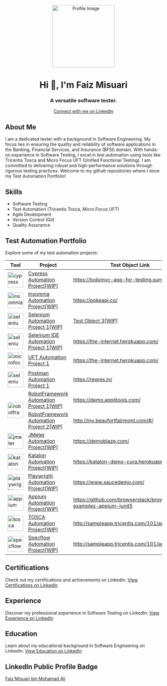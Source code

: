 <div align="center">
    <img src="https://avatars.githubusercontent.com/u/64678136?s=400&u=5f4608205b1b720e46249663dbb00d281d79700e&v=4" alt="Profile Image" width="200" height="200">
    <h1>Hi 👋, I'm Faiz Misuari</h1>
    <h3>A versatile software tester.</h3>
    <a href="https://www.linkedin.com/in/faizmisuari/">Connect with me on LinkedIn</a>
</div>

<h2>About Me</h2>
<p>
    I am a dedicated tester with a background in Software Engineering. My focus lies in ensuring the quality and reliability of software applications in the Banking, Financial Services, and Insurance (BFSI) domain.
    With hands-on experience in Software Testing, I excel in test automation using tools like Tricentis Tosca and Micro Focus UFT (Unified Functional Testing). I am committed to delivering robust and high-performance solutions through rigorous testing practices. Welcome to my github repositories where I store my Test Automation Portfolio!
</p>

<h2>Skills</h2>
<ul>
    <li>Software Testing</li>
    <li>Test Automation (Tricentis Tosca, Micro Focus UFT)</li>
    <li>Agile Development</li>
    <li>Version Control (Git)</li>
    <li>Quality Assurance</li>
    <!-- Add more skills -->
</ul>

<h2>Test Automation Portfolio</h2>
<p>
    Explore some of my test automation projects:
    <!-- Add project descriptions and links here -->
<table>
    <thead>
        <tr>
            <th>Tool</th>
            <th>Project</th>
            <th>Test Object Link</th>
        </tr>
    </thead>
    <tbody>
        <tr>
            <td>
                <a href="https://www.cypress.io" target="_blank" rel="noreferrer">
                    <img src="https://raw.githubusercontent.com/simple-icons/simple-icons/6e46ec1fc23b60c8fd0d2f2ff46db82e16dbd75f/icons/cypress.svg" alt="cypress" width="50" height="50">
                </a>
            </td>
            <td>
                <a href="https://faizmisuari.github.io/TAP-Cypress1/">Cypress Automation Project[WIP]</a>
            </td>
            <td>
                <a href="https://todomvc-app-for-testing.surge.sh/">https://todomvc-app-for-testing.surge.sh/</a>
            </td>
        </tr>
        <tr>
            <td>
                <a href="https://insomnia.rest/" target="_blank" rel="noreferrer">
                    <img src="https://insomnia.rest/images/insomnia-logo.svg" alt="insomnia" width="50" height="50">
                </a>
            </td>
            <td>
                <a href="https://faizmisuari.github.io/TAP-Insomnia1/">Insomnia Automation Project[WIP]</a>
            </td>
            <td>
                <a href="https://pokeapi.co/">https://pokeapi.co/</a>
            </td>
        </tr>
        <tr>
            <td>
                <a href="https://www.selenium.dev" target="_blank" rel="noreferrer">
                    <img src="https://upload.wikimedia.org/wikipedia/commons/d/d5/Selenium_Logo.png" alt="selenium" width="50" height="50">
                </a>
            </td>
            <td>
                <a href="https://faizmisuari.github.io/TAP-Selenium1/">Selenium Automation Project 1[WIP]</a>
            </td>
            <td>
                <a href="https://example.com/test-object-3">Test Object 3[WIP]</a>
            </td>
        </tr>
        <tr>
            <td>
                <a href="https://www.selenium.dev" target="_blank" rel="noreferrer">
                    <img src="https://www.selenium.dev/selenium-ide/img/selenium-ide128.png" alt="selenium-ide" width="50" height="50">
                </a>
            </td>
            <td>
                <a href="https://faizmisuari.github.io/TAP-SeleniumIDE/">Selenium IDE Automation Project 1[WIP]</a>
            </td>
            <td>
                <a href="https://the-internet.herokuapp.com/">https://the-internet.herokuapp.com/</a>
            </td>
        </tr>
        <tr>
            <td>
                <a href="https://www.microfocus.com/en-us/products/uft-one/overview" target="_blank" rel="noreferrer">
                    <img src="https://pnx-assets-prod.s3.amazonaws.com/2023-05/image-1200.png" alt="microfocus-uft" width="50" height="50">
                </a>
            </td>
            <td>
                <a href="https://faizmisuari.github.io/TAP-UFT1/">UFT Automation Project 1</a>
            </td>
            <td>
                <a href="https://the-internet.herokuapp.com/">https://the-internet.herokuapp.com/</a>
            </td>
        </tr>
        <tr>
            <td>
                <a href="https://www.selenium.dev" target="_blank" rel="noreferrer">
                    <img src="https://cdn.cookielaw.org/logos/70564414-548a-4286-8ad7-04d95b172a08/e26443c0-68d1-47c8-b8fc-9bc765da2e95/3a159462-db70-43cf-a27d-f602a6baed44/pm-logo-horiz.png" alt="selenium-ide" width="50" height="50">
                </a>
            </td>
            <td>
                <a href="https://faizmisuari.github.io/TAP-Postman1/">Postman Automation Project 1</a>
            </td>
            <td>
                <a href="https://reqres.in/">https://reqres.in/</a>
            </td>
        </tr>
        <tr>
            <td rowspan="2">
                <a href="https://robotframework.org/" target="_blank" rel="noreferrer">
                    <img src="https://robotframework.org/img/RF.svg" alt="robotframework" width="50" height="50">
                </a>
            </td>
            <td>
                <a href="https://faizmisuari.github.io/TAP-RobotFramework1/">RobotFramework Automation Project 1[WIP]</a>
            </td>
            <td>
                <a href="https://demo.applitools.com/">https://demo.applitools.com/</a>
        <tr>
            <td>
                <a href="https://faizmisuari.github.io/TAP-RobotFramework1/">RobotFramework Automation Project 2[WIP]</a>
            </td>
            <td>
                <a href="http://inv.beaufortfairmont.com/#/">http://inv.beaufortfairmont.com/#/</a>
            </td>
        </tr>
            </td>
        </tr>
        <tr>
            <td>
                <a href="https://jmeter.apache.org/" target="_blank" rel="noreferrer">
                    <img src="https://jmeter.apache.org/images/logo.svg" alt="jmeter" width="50" height="50">
                </a>
            </td>
            <td>
                <a href="https://faizmisuari.github.io/TAP-JMeter1/">JMeter Automation Project[WIP]</a>
            </td>
            <td>
                <a href="https://demoblaze.com/">https://demoblaze.com/</a>
            </td>
        </tr>
        <tr>
            <td>
                <a href="https://katalon.com/" target="_blank" rel="noreferrer">
                    <img src="https://d1h3p5fzmizjvp.cloudfront.net/themes/katalon_4/images/header/katalon_logo.svg" alt="katalon" width="50" height="50">
                </a>
            </td>
            <td>
                <a href="https://faizmisuari.github.io/TAP-Katalon1/">Katalon Automation Project[WIP]</a>
            </td>
            <td>
                <a href="https://katalon-demo-cura.herokuapp.com/">https://katalon-demo-cura.herokuapp.com/</a>
            </td>
        </tr>
        <tr>
            <td>
                <a href="https://playwright.dev/" target="_blank" rel="noreferrer">
                    <img src="https://playwright.dev/img/playwright-logo.svg" alt="playwright" width="50" height="50">
                </a>
            </td>
            <td>
                <a href="https://faizmisuari.github.io/TAP-Playwright1/">Playwright Automation Project[WIP]</a>
            </td>
            <td>
                <a href="https://www.saucedemo.com/">https://www.saucedemo.com/</a>
            </td>
        </tr>
        <tr>
            <td>
                <a href="https://appium.io/docs/en/2.0/" target="_blank" rel="noreferrer">
                    <img src="https://appium.io/docs/en/2.0/assets/images/appium-logo-horiz.png" alt="appium" width="50" height="50">
                </a>
            </td>
            <td>
                <a href="https://faizmisuari.github.io/TAP-Appium1/">Appium Automation Project[WIP]</a>
            </td>
            <td>
                <a href="https://github.com/browserstack/browserstack-examples-appium-junit5">https://github.com/browserstack/browserstack-examples-appium-junit5</a>
            </td>
        </tr>
        <tr>
            <td>
                <a href="https://www.tricentis.com/products/automate-continuous-testing-tosca" target="_blank" rel="noreferrer">
                    <img src="https://www.tricentis.com/_ipx/w_256,q_75/https%3A%2F%2Fbe.tricentis.com%2Fmedia-assets%2F2022%2F08%2Ftricentis-Logo.png" alt="tosca" width="50" height="50">
                </a>
            </td>
            <td>
                <a href="https://faizmisuari.github.io/TAP-Tosca1/">TOSCA Automation Project[WIP]</a>
            </td>
            <td>
                <a href="http://sampleapp.tricentis.com/101/app.php">http://sampleapp.tricentis.com/101/app.php</a>
            </td>
        </tr>
        <tr>
            <td>
                <a href="https://specflow.org/" target="_blank" rel="noreferrer">
                    <img src="https://docs.specflow.org/projects/specflow/en/latest/_static/logo.png" alt="specflow" width="50" height="50">
                </a>
            </td>
            <td>
                <a href="https://faizmisuari.github.io/TAP-Specflow1/">Specflow Automation Project[WIP]</a>
            </td>
            <td>
                <a href="http://sampleapp.tricentis.com/101/app.php">http://sampleapp.tricentis.com/101/app.php</a>
            </td>
        </tr>
        <!-- Add more rows for additional projects -->
    </tbody>
</table>


<h2>Certifications</h2>
<p>
    Check out my certifications and achievements on LinkedIn:
    <a href="https://www.linkedin.com/in/faizmisuari/#licenses_and_certifications">View Certifications on LinkedIn</a>
</p>

<h2>Experience</h2>
<p>
    Discover my professional experience in Software Testing on LinkedIn:
    <a href="https://www.linkedin.com/in/faizmisuari/#experience">View Experience on LinkedIn</a>
</p>

<h2>Education</h2>
<p>
    Learn about my educational background in Software Engineering on LinkedIn:
    <a href="https://www.linkedin.com/in/faizmisuari/#education">View Education on LinkedIn</a>
</p>

<h2>LinkedIn Public Profile Badge</h2>
<div class="badge-base LI-profile-badge" data-locale="en_US" data-size="large" data-theme="light" data-type="VERTICAL" data-vanity="faizmisuari" data-version="v1"><a class="badge-base__link LI-simple-link" href="https://my.linkedin.com/in/faizmisuari?trk=profile-badge">Faiz Misuari bin Mohamad Ali</a></div>
